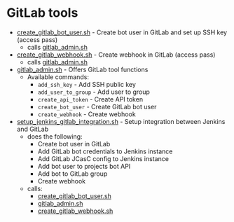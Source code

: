 # GitLab tools

* [create_gitlab_bot_user.sh](create_gitlab_bot_user.sh) - Create bot user in GitLab and set up SSH key (access pass)
  * calls [gitlab_admin.sh](gitlab_admin.sh)
* [create_gitlab_webhook.sh](create_gitlab_webhook.sh) - Create webhook in GitLab  (access pass)
  * calls [gitlab_admin.sh](gitlab_admin.sh)
* [gitlab_admin.sh](gitlab_admin.sh) - Offers GitLab tool functions
  * Available commands:
    * `add_ssh_key` - Add SSH public key
    * `add_user_to_group` - Add user to group
    * `create_api_token` - Create API token
    * `create_bot_user` - Create GitLab bot user
    * `create_webhook` - Create webhook
* [setup_jenkins_gitlab_integration.sh](setup_jenkins_gitlab_integration.sh) - Setup integration between Jenkins and GitLab
  * does the following:
    * Create bot user in GitLab
    * Add GitLab bot credentials to Jenkins instance
    * Add GitLab JCasC config to Jenkins instance
    * Add bot user to projects bot API
    * Add bot to GitLab group
    * Create webhook
  * calls:
    * [create_gitlab_bot_user.sh](create_gitlab_bot_user.sh)
    * [gitlab_admin.sh](gitlab_admin.sh)
    * [create_gitlab_webhook.sh](create_gitlab_webhook.sh)